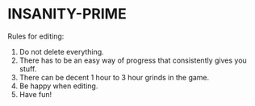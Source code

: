 # INSANITY-PRIME
Rules for editing: 
  1. Do not delete everything.
  2. There has to be an easy way of progress that consistently gives you stuff.
  3. There can be decent 1 hour to 3 hour grinds in the game.
  5. Be happy when editing.
  6. Have fun!
